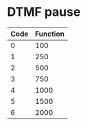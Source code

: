 # DTMF pause

| Code | Function |
|------|----------|
| 0    | 100      |
| 1    | 250      |
| 2    | 500      |
| 3    | 750      |
| 4    | 1000     |
| 5    | 1500     |
| 6    | 2000     |
